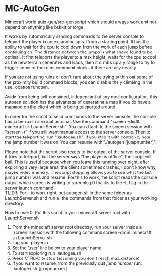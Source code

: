 # MC-AutoGen

Minecraft world auto-gen/pre-gen script which should always work and not depend on anything like bukkit or forge.  

It works by automatically sending commands to the server console to teleport the player in an expanding spiral from a starting point.  It has the ability to wait for the cpu to cool down from the work of each jump before continuing on.  The distance between the jumps is what I have found to be optimal.  It first teleports the player to a max height, waits for the cpu to cool as the new terrain generates and loads, then it climbs up a y range to try to trigger some of the ruins command blocks if there are any nearby.  

If you are not using ruins or don't care about the trying to thin out some of the proximity build command blocks, you can disable the y climbing in the use_location function.  

Aside from being self contained, independant of any mod configuration, this autogen solution has the advantage of generating a map if you do have a mapmod on the client which is being teleported around.


In order for the script to send commands to the server console, the console has to be run in a virtual terminal.  Use the command "screen -dmSL minecraft sh LaunchServer.sh".  You can attach to the screen session with "screen -r" if you still want manual access to the server console.  Then to start the teleporting, run "./autogen.sh".  If you stop it with control-c, note the jump number it was on.  You can resume with "./autogen [jumpnumber]".  

Please note that the script also reacts to the output of the server console.  If it tries to teleport, but the server says "the player is offline", the script will bail.  This is useful because when you leave this running over night, after exploring a very large area, the client sometimes crashes, I don't know why, maybe video memory.  The script stopping allows you to see what the last jump number was and resume.  For this to work, the script reads the console output which screen is writing to screenlog.0 thanks to the -L flag in the server launch command.  
TL;DR: For it to work right, put autogen.sh in the same folder as LaunchServer.sh and run all the commands from that folder as your working directory.


How to use:
0.  Put this script in your minecraft server root with LaunchServer.sh
1.  From the minecraft server root directory, run your server inside a 'screen' session with the following command
      screen -dmSL minecraft sh LaunchServer.sh
2.  Log your player in
3.  Set the 'user' line below to your player name
4.  To start exploring run
      ./autogen.sh
5.  Press CTRL-C to stop (assuming you don't reach max_distance)
6.  If you want to resume, from the previously quit *jump number* run: 
      ./autogen.sh [jumpnumber]
